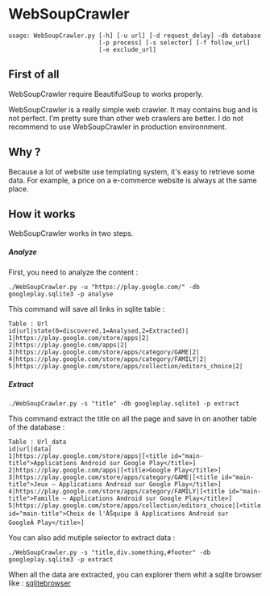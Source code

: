 # WebSoupCrawler

```
usage: WebSoupCrawler.py [-h] [-u url] [-d request_delay] -db database
                         [-p process] [-s selector] [-f follow_url]
                         [-e exclude_url]
```


## First of all

WebSoupCrawler require BeautifulSoup to works properly.

WebSoupCrawler is a really simple web crawler. It may contains bug and is not perfect. I'm pretty sure than other web crawlers are better. I do not recommend to use WebSoupCrawler in production environnment.

## Why ?

Because a lot of website use templating system, it's easy to retrieve some data. For example, a price on a e-commerce website is always at the same place.


## How it works

WebSoupCrawler works in two steps.

##### Analyze
First, you need to analyze the content :

` ./WebSoupCrawler.py -u "https://play.google.com/" -db googleplay.sqlite3 -p analyse `

This command will save all links in sqlite table :
```
Table : Url
id|url|state(0=discovered,1=Analysed,2=Extracted)|
1|https://play.google.com/store/apps|2|
2|https://play.google.com/apps|2|
3|https://play.google.com/store/apps/category/GAME|2|
4|https://play.google.com/store/apps/category/FAMILY|2|
5|https://play.google.com/store/apps/collection/editors_choice|2|

```


##### Extract

` ./WebSoupCrawler.py -s "title" -db googleplay.sqlite3 -p extract `

This command extract the title on all the page and save in on another table of the database :

```
Table : Url_data
id|url|data|
1|https://play.google.com/store/apps|[<title id="main-title">Applications Android sur Google Play</title>]
2|https://play.google.com/apps|[<title>Google Play</title>]
3|https://play.google.com/store/apps/category/GAME|[<title id="main-title">Jeux – Applications Android sur Google Play</title>]
4|https://play.google.com/store/apps/category/FAMILY|[<title id="main-title">Famille – Applications Android sur Google Play</title>]
5|https://play.google.com/store/apps/collection/editors_choice|[<title id="main-title">Choix de l'ĂŠquipe â Applications Android sur GoogleÂ Play</title>]
```

You can also add mutiple selector to extract data :

` ./WebSoupCrawler.py -s "title,div.something,#footer" -db googleplay.sqlite3 -p extract `


When all the data are extracted, you can explorer them whit a sqlite browser like : [sqlitebrowser](http://sqlitebrowser.org/)

